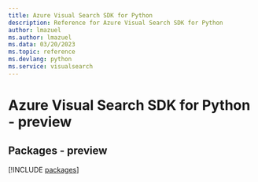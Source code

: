 ```yaml
---
title: Azure Visual Search SDK for Python
description: Reference for Azure Visual Search SDK for Python
author: lmazuel
ms.author: lmazuel
ms.data: 03/20/2023
ms.topic: reference
ms.devlang: python
ms.service: visualsearch
---
```

# Azure Visual Search SDK for Python - preview
## Packages - preview
[!INCLUDE [packages](visual-search-index.md)]